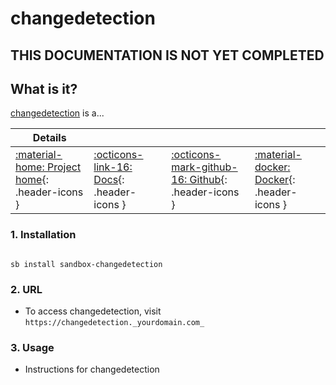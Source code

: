 # changedetection

## THIS DOCUMENTATION IS NOT YET COMPLETED

## What is it?

[changedetection](https://changedetection.url) is a...

| Details     |             |             |             |
|-------------|-------------|-------------|-------------|
| [:material-home: Project home](https://changedetection.url){: .header-icons } | [:octicons-link-16: Docs](https://changedetection.docs.url){: .header-icons } | [:octicons-mark-github-16: Github](https://github.com/changedetection/changedetection){: .header-icons } | [:material-docker: Docker](https://hub.docker.com/r/changedetection/changedetection){: .header-icons }|

### 1. Installation

``` shell

sb install sandbox-changedetection

```

### 2. URL

- To access changedetection, visit `https://changedetection._yourdomain.com_`

### 3. Usage

- Instructions for changedetection
